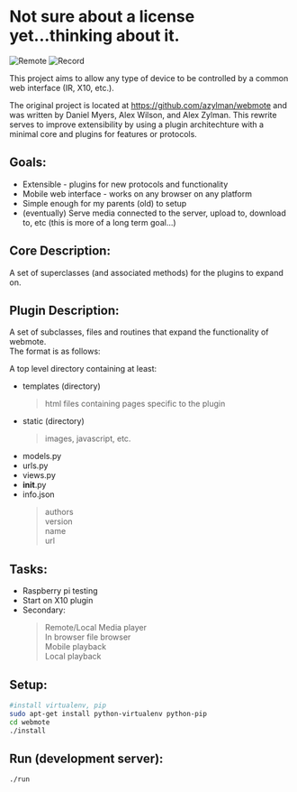 Not sure about a license yet...thinking about it.
=================================================

![Remote](https://raw.github.com/dmritard96/webmote/master/server/webmote_django/static/remote.png)
![Record](https://raw.github.com/dmritard96/webmote/master/server/webmote_django/static/record.png)


This project aims to allow any type of device to be controlled by a common web interface (IR, X10, etc.).

The original project is located at https://github.com/azylman/webmote and was written by Daniel Myers, Alex Wilson, and Alex Zylman. This rewrite serves to improve extensibility by using a plugin architechture with a minimal core and plugins for features or protocols.


Goals:
------
* Extensible - plugins for new protocols and functionality  
* Mobile web interface - works on any browser on any platform  
* Simple enough for my parents (old) to setup  
* (eventually) Serve media connected to the server, upload to, download to, etc (this is more of a long term goal...)  


Core Description:
-----------------
A set of superclasses (and associated methods) for the plugins to expand on.


Plugin Description:
-------------------
A set of subclasses, files and routines that expand the functionality of webmote.  
The format is as follows:  

A top level directory containing at least:  
*    templates (directory)  
        > html files containing pages specific to the plugin  
*    static    (directory)  
        > images, javascript, etc.  
*    models.py  
*    urls.py  
*    views.py  
*    __init__.py  
*    info.json  
        > authors  
        > version  
        > name  
        > url  


Tasks:
------
* Raspberry pi testing  
* Start on X10 plugin  
* Secondary:  
   > Remote/Local Media player  
   >     In browser file browser  
   >     Mobile playback  
   >     Local playback  
 

Setup:
------
```bash
#install virtualenv, pip
sudo apt-get install python-virtualenv python-pip
cd webmote
./install
```


Run (development server):
-------------------------
```bash
./run
```
